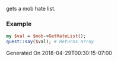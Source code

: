 gets a mob hate list.
### Example

```perl
my $val = $mob->GetHateList();
quest::say($val); # Returns array
```


Generated On 2018-04-29T00:30:15-07:00